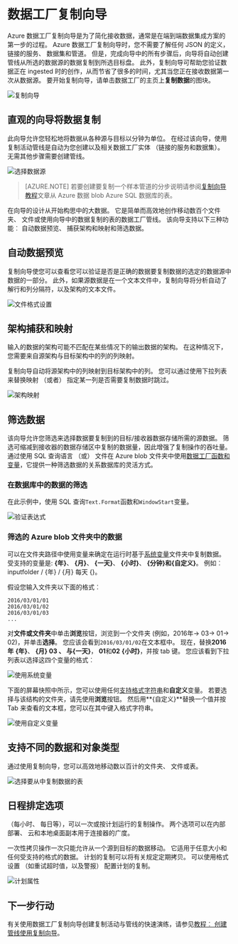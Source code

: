 <properties
    pageTitle="数据工厂复制向导 |Microsoft Azure"
    description="了解有关如何使用数据工厂复制向导支持的数据源的数据复制到接收器。"
    services="data-factory"
    documentationCenter=""
    authors="spelluru"
    manager="jhubbard"
    editor="monicar"/>

<tags
    ms.service="data-factory"
    ms.workload="data-services"
    ms.tgt_pltfrm="na"
    ms.devlang="na"
    ms.topic="article"
    ms.date="09/29/2016"
    ms.author="spelluru"/>

# <a name="data-factory-copy-wizard"></a>数据工厂复制向导
Azure 数据工厂复制向导是为了简化接收数据，通常是在端到端数据集成方案的第一步的过程。 Azure 数据工厂复制向导时，您不需要了解任何 JSON 的定义，链接的服务、 数据集和管道。 但是，完成向导中的所有步骤后，向导将自动创建管线从所选的数据源的数据复制到所选目标盘。 此外，复制向导可帮助您验证数据正在 ingested 时的创作，从而节省了很多的时间，尤其当您正在接收数据第一次从数据源。 要开始复制向导，请单击数据工厂的主页上**复制数据**的图块。

![复制向导](./media/data-factory-copy-wizard/copy-data-wizard.png)


## <a name="an-intuitive-wizard-for-copying-data"></a>直观的向导将数据复制
此向导允许您轻松地将数据从各种源与目标以分钟为单位。 在经过该向导，使用复制活动管线是自动为您创建以及相关数据工厂实体 （链接的服务和数据集）。 无需其他步骤需要创建管线。   

![选择数据源](./media/data-factory-copy-wizard/select-data-source-page.png)

> [AZURE.NOTE] 若要创建要复制一个样本管道的分步说明请参阅[复制向导教程](data-factory-copy-data-wizard-tutorial.md)文章从 Azure 数据 blob Azure SQL 数据库的表。 

在向导的设计从开始构思中的大数据。 它是简单而高效地创作移动数百个文件夹、 文件或使用向导中的数据复制的表的数据工厂管线。 该向导支持以下三种功能︰ 自动数据预览、 捕获架构和映射和筛选数据。 

## <a name="automatic-data-preview"></a>自动数据预览 
复制向导使您可以查看您可以验证是否是正确的数据要复制数据的选定的数据源中数据的一部分。 此外，如果源数据是在一个文本文件中，复制向导将分析自动了解行和列分隔符，以及架构的文本文件。 

![文件格式设置](./media/data-factory-copy-wizard/file-format-settings.png)

## <a name="schema-capture-and-mapping"></a>架构捕获和映射 
输入的数据的架构可能不匹配在某些情况下的输出数据的架构。 在这种情况下，您需要来自源架构与目标架构中的列的列映射。 

复制向导自动将源架构中的列映射到目标架构中的列。 您可以通过使用下拉列表来替换映射 （或者） 指定某一列是否需要复制数据时跳过。   

![架构映射](./media/data-factory-copy-wizard/schema-mapping.png)

## <a name="filtering-data"></a>筛选数据  
该向导允许您筛选来选择数据要复制到的目标/接收器数据存储所需的源数据。 筛选可缩减到接收器的数据存储区中复制的数据量，因此增强了复制操作的吞吐量。 通过使用 SQL 查询语言 （或） 文件在 Azure blob 文件夹中使用[数据工厂函数和变量](data-factory-functions-variables.md)，它提供一种筛选数据的关系数据库的灵活方式。   

### <a name="filtering-of-data-in-a-database"></a>在数据库中的数据的筛选  
在此示例中，使用 SQL 查询`Text.Format`函数和`WindowStart`变量。 

![验证表达式](./media/data-factory-copy-wizard/validate-expressions.png)

### <a name="filtering-of-data-in-an-azure-blob-folder"></a>筛选的 Azure blob 文件夹中的数据
可以在文件夹路径中使用变量来确定在运行时基于[系统变量](data-factory-functions-variables.md#data-factory-system-variables)文件夹中复制数据。 受支持的变量是: **{年}**、 **{月}**、 **{一天}**、 **{小时}**、 **{分钟}**和**{自定义}**。 例如︰ inputfolder / {年} / {月} 每天 {}。

假设您输入文件夹以下面的格式︰

    2016/03/01/01
    2016/03/01/02
    2016/03/01/03
    ...

对**文件或文件夹**中单击**浏览**按钮，浏览到一个文件夹 (例如，2016年-> 03-> 01-> 02)，并单击**选择**。 您应该会看到`2016/03/01/02`在文本框中。 现在，替换**2016年** **{年}**、 **{**月} **03** 、 与**{一天}**， **01**和**02** **{小时}**，并按 tab 键。 您应该看到下拉列表以选择这四个变量的格式︰

![使用系统变量](./media/data-factory-copy-wizard/blob-standard-variables-in-folder-path.png)   

下面的屏幕快照中所示，您可以使用任何[支持格式字符串](https://msdn.microsoft.com/library/8kb3ddd4.aspx)和**自定义**变量。 若要选择与该结构的文件夹，请先使用**浏览**按钮。 然后用**{自定义}**替换一个值并按 Tab 来查看的文本框，您可以在其中键入格式字符串。     

![使用自定义变量](./media/data-factory-copy-wizard/blob-custom-variables-in-folder-path.png)


## <a name="support-for-diverse-data-and-object-types"></a>支持不同的数据和对象类型
通过使用复制向导，您可以高效地移动数以百计的文件夹、 文件或表。

![选择要从中复制数据的表](./media/data-factory-copy-wizard/select-tables-to-copy-data.png)

## <a name="scheduling-options"></a>日程排定选项
（每小时、 每日等），可以一次或按计划运行的复制操作。 两个选项可以在内部部署、 云和本地桌面副本用于连接器的广度。

一次性拷贝操作一次只能允许从一个源到目标的数据移动。 它适用于任意大小和任何受支持的格式的数据。 计划的复制可以将有关规定定期拷贝。 可以使用格式设置 （如重试超时值，以及警报） 配置计划的复制。

![计划属性](./media/data-factory-copy-wizard/scheduling-properties.png)


## <a name="next-steps"></a>下一步行动
有关使用数据工厂复制向导创建复制活动与管线的快速演练，请参见[教程︰ 创建管线使用复制向导](data-factory-copy-data-wizard-tutorial.md)。
